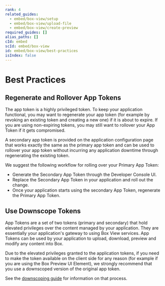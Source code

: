 ```yaml
---
rank: 4
related_guides:
  - embed/box-view/setup
  - embed/box-view/upload-file
  - embed/box-view/create-preview
required_guides: []
alias_paths: []
cId: embed
scId: embed/box-view
id: embed/box-view/best-practices
isIndex: false
---
```

# Best Practices

## Regenerate and Rollover App Tokens

The app token is a highly privileged token. To keep your application
functional, you may want to regenerate your app token (for example by revoking
an existing token and creating a new one) if it is about to expire. If you are
using non-expiring tokens, you may still want to rollover your App Token if it
gets compromised.

A secondary app token is provided on the application configuration page that
works exactly the same as the primary app token and can be used to rollover
your app token without incurring any application downtime through regenerating
the existing token.

We suggest the following workflow for rolling over your Primary App Token:

* Generate the Secondary App Token through the Developer Console UI.
* Replace the Secondary App Token in your application and roll out the change.
* Once your application starts using the secondary App Token, regenerate the
  Primary App Token.

## Use Downscope Tokens

App Tokens are a set of two tokens (primary and secondary) that hold elevated
privileges over the content managed by your application. They are essentially
your application's gateway to using Box View services. App Tokens can be used
by your application to upload, download, preview and modify any content into
Box.

Due to the elevated privileges granted to the application tokens, if you need
to make the token available on the client side for any reason (for example if
you are using the Box Preview UI Element), we strongly recommend that you use a
downscoped version of the original app token.

See the [downscoping guide](guide://authentication/access-tokens/downscope) for
information on that process.
